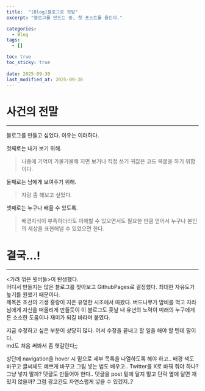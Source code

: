 ```yaml
---
title:  "[Blog]블로그로 첫발"
excerpt: "블로그를 만드는 중, 첫 포스트를 올린다."

categories:
  - Blog
tags:
  - []

toc: true
toc_sticky: true
 
date: 2025-09-30
last_modified_at: 2025-09-30
---
```


# 사건의 전말
- - -
블로그를 만들고 싶었다. 이유는 이러하다.

첫째로는 내가 보기 위해.  
>나중에 기억이 가물가물해 지면 보거나 직접 쓰기 귀찮은 코드 복붙을 하기 위함이다.

둘째로는 남에게 보여주기 위해.  
>자랑 좀 해보고 싶었다.

셋째로는 누구나 배울 수 있도록.  
>배경지식이 부족하더라도 이해할 수 있으면서도 필요한 만큼 얻어서 누구나 본인의 세상을 표현해낼 수 있었으면 한다.
  
# 결국...!
- - -
&lt;가려 꺾은 묏버들&gt;이 탄생했다.  
어디서 만들지는 많은 블로그를 찾아보고 GithubPages로 결정했다. 최대한 자유도가 높기를 원했기 때문이다.  
제목은 조선의 기생 홍랑이 지은 유명한 시조에서 따왔다.  버드나무가 밤비를 먹고 자라 님에게 자신을 떠올리게 만들듯이 이 블로그도 훗날 내 유년의 노력이 미래의 누구에게든 소소한 도움이나 재미가 되길 바라며 붙였다.

지금 수정하고 싶은 부분이 상당히 많다. 어서 수정을 끝내고 할 일을 해야 할 텐데 말이다.  
md도 처음 써봐서 좀 헷갈린다;;

상단에 navigation을 hover 시 밑으로 세부 목록을 나열하도록 해야 하고.. 배경 색도 바꾸고 글씨체도 예쁘게 바꾸고 그림 넣는 법도 배우고.. Twitter를 X로 바꿔 줘야 하나? 그냥 넣지 말까? 댓글도 만들어야 한다.. 댓글을 post 밑에 달지 말고 단락 옆에 달면 재밌지 않을까? 그럼 광고칸도 자연스럽게 넣을 수 있겠지..?
